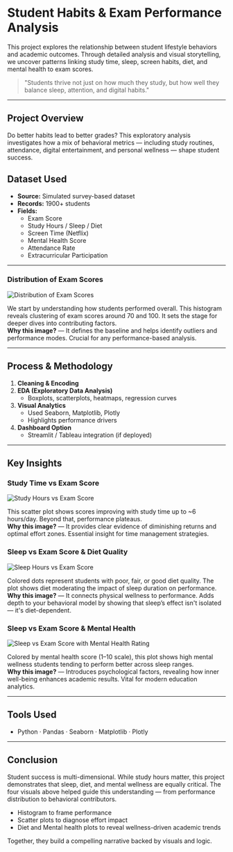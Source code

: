 #  Student Habits & Exam Performance Analysis

This project explores the relationship between student lifestyle behaviors and academic outcomes. Through detailed analysis and visual storytelling, we uncover patterns linking study time, sleep, screen habits, diet, and mental health to exam scores.

> "Students thrive not just on how much they study, but how well they balance sleep, attention, and digital habits."

---

##  Project Overview

Do better habits lead to better grades? This exploratory analysis investigates how a mix of behavioral metrics — including study routines, attendance, digital entertainment, and personal wellness — shape student success.

##  Dataset Used

- **Source:** Simulated survey-based dataset  
- **Records:** 1900+ students  
- **Fields:**  
  - Exam Score  
  - Study Hours / Sleep / Diet  
  - Screen Time (Netflix)  
  - Mental Health Score  
  - Attendance Rate  
  - Extracurricular Participation

---

###  Distribution of Exam Scores  
![Distribution of Exam Scores](plots/exam_scores_histogram.png)  

We start by understanding how students performed overall. This histogram reveals clustering of exam scores around 70 and 100. It sets the stage for deeper dives into contributing factors.  
**Why this image?** — It defines the baseline and helps identify outliers and performance modes. Crucial for any performance-based analysis.


---

##  Process & Methodology

1. **Cleaning & Encoding**  
2. **EDA (Exploratory Data Analysis)**  
   - Boxplots, scatterplots, heatmaps, regression curves  
3. **Visual Analytics**  
   - Used Seaborn, Matplotlib, Plotly  
   - Highlights performance drivers
4. **Dashboard Option**  
   - Streamlit / Tableau integration (if deployed)

---

##  Key Insights

###  Study Time vs Exam Score  
![Study Hours vs Exam Score](plots/study_vs_score_scatter.png)  

This scatter plot shows scores improving with study time up to ~6 hours/day. Beyond that, performance plateaus.  
**Why this image?** — It provides clear evidence of diminishing returns and optimal effort zones. Essential insight for time management strategies.

###  Sleep vs Exam Score & Diet Quality  
![Sleep Hours vs Exam Score](plots/sleep_diet_score_scatter.png)  

Colored dots represent students with poor, fair, or good diet quality. The plot shows diet moderating the impact of sleep duration on performance.  
**Why this image?** — It connects physical wellness to performance. Adds depth to your behavioral model by showing that sleep’s effect isn't isolated — it's diet-dependent.

###  Sleep vs Exam Score & Mental Health  
![Sleep vs Exam Score with Mental Health Rating](plots/sleep_mental_score_scatter.png)  

Colored by mental health score (1–10 scale), this plot shows high mental wellness students tending to perform better across sleep ranges.  
**Why this image?** — Introduces psychological factors, revealing how inner well-being enhances academic results. Vital for modern education analytics.

---
##  Tools Used

- Python
  · Pandas
  · Seaborn
  · Matplotlib
  · Plotly  

---
##  Conclusion

Student success is multi-dimensional. While study hours matter, this project demonstrates that sleep, diet, and mental wellness are equally critical. The four visuals above helped guide this understanding — from performance distribution to behavioral contributors.

-  Histogram to frame performance  
-  Scatter plots to diagnose effort impact  
- Diet and  Mental health plots to reveal wellness-driven academic trends  

Together, they build a compelling narrative backed by visuals and logic.




